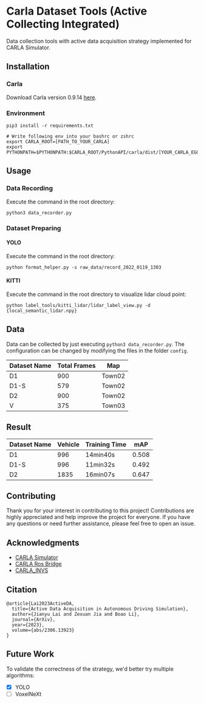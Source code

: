 # Carla Dataset Tools (Active Collecting Integrated)

Data collection tools with active data acquisition strategy implemented for CARLA Simulator.

## Installation

### Carla

Download Carla version 0.9.14 [here](https://github.com/carla-simulator/carla).

### Environment

```shell
pip3 install -r requirements.txt

# Write following env into your bashrc or zshrc
export CARLA_ROOT=[PATH_TO_YOUR_CARLA]
export PYTHONPATH=$PYTHONPATH:$CARLA_ROOT/PythonAPI/carla/dist/[YOUR_CARLA_EGG_NAME]:$CARLA_ROOT/PythonAPI/carla/
```

## Usage

### Data Recording

Execute the command in the root directory:

```shell
python3 data_recorder.py
```

### Dataset Preparing

#### YOLO

Execute the command in the root directory:

```shell
python format_helper.py -s raw_data/record_2022_0119_1303
```

#### KITTI

Execute the command in the root directory to visualize lidar cloud point:

```shell
python label_tools/kitti_lidar/lidar_label_view.py -d {local_semantic_lidar.npy}
```

## Data

Data can be collected by just executing `python3 data_recorder.py`. The configuration can be changed by modifying the files in the folder `config`.

| Dataset Name | Total Frames | Map    |
| ------------ | ------------ | ------ |
| D1           | 900          | Town02 |
| D1-S         | 579          | Town02 |
| D2           | 900          | Town02 |
| V            | 375          | Town03 |

## Result

| Dataset Name | Vehicle | Training Time | mAP   |
| ------------ | ------- | ------------- | ----- |
| D1           | 996     | 14min40s      | 0.508 |
| D1-S         | 996     | 11min32s      | 0.492 |
| D2           | 1835    | 16min07s      | 0.647 |

## Contributing

Thank you for your interest in contributing to this project! Contributions are highly appreciated and help improve the project for everyone. If you have any questions or need further assistance, please feel free to open an issue.

## Acknowledgments

- [CARLA Simulator](https://carla.org/)
- [CARLA Ros Bridge](https://github.com/carla-simulator/ros-bridge)
- [CARLA_INVS](https://github.com/zijianzhang/CARLA_INVS)

## Citation

```
@article{Lai2023ActiveDA,
  title={Active Data Acquisition in Autonomous Driving Simulation},
  author={Jianyu Lai and Zexuan Jia and Boao Li},
  journal={ArXiv},
  year={2023},
  volume={abs/2306.13923}
}
```

## Future Work

To validate the correctness of the strategy, we'd better try multiple algorithms:

- [x] YOLO
- [ ] VoxelNeXt
